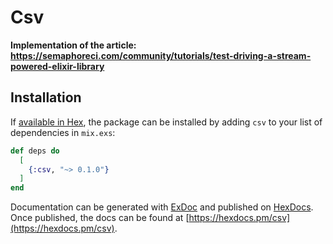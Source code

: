# Csv

**Implementation of the article:
https://semaphoreci.com/community/tutorials/test-driving-a-stream-powered-elixir-library**

## Installation

If [available in Hex](https://hex.pm/docs/publish), the package can be installed
by adding `csv` to your list of dependencies in `mix.exs`:

```elixir
def deps do
  [
    {:csv, "~> 0.1.0"}
  ]
end
```

Documentation can be generated with [ExDoc](https://github.com/elixir-lang/ex_doc)
and published on [HexDocs](https://hexdocs.pm). Once published, the docs can
be found at [https://hexdocs.pm/csv](https://hexdocs.pm/csv).

